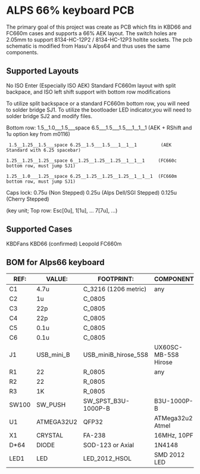 ALPS 66% keyboard PCB
=====================
The primary goal of this project was create as PCB which fits in KBD66 and FC660m cases and supports a 66% AEK layout.
The switch holes are 2.05mm to support 8134-HC-12P2 /  8134-HC-12P3 holtite sockets. 
The pcb schematic is modified from Hasu's Alps64 and thus uses the same components.

Supported Layouts
---------------
No ISO Enter (Especially ISO AEK)
Standard FC660m layout with split backpace, and ISO left shift support with bottom row modifications

To utilize split backspace or a standard FC660m bottom row, you will need to solder bridge SJ1.
To utilize the bootloader LED indicator,you will need to solder bridge SJ2 and modify files. 


Bottom row:
     1.5__1.0___1.5___space 6.5___1.5___1.5___1__1__1		  (AEK + RShift and 1u option key from m0116)

     1.5__1.25__1.5___space 6.25__1.5___1.5___1__1__1		  (AEK Standard with 6.25 spacebar)
	
	1.25__1.25__1.25__space 6__1.25__1.25__1.25__1__1__1     (FC660c bottom row, must jump SJ1)
	
	1.25__1.0___1.25__space 6.25__1.25__1.25__1.25__1__1__1  (FC660m bottom row, must jump SJ1)
 
 
Caps lock:
	0.75u  (Non Stepped)
	0.25u  (Alps Dell/SGI Stepped)
	0.125u (Cherry Stepped)

(key unit; Top row: Esc[0u], 1[1u], ... 7[7u], ...)


Supported Cases
-------------
KBDFans KBD66 (confirmed)
Leopold FC660m 

BOM for Alps66 keyboard                                                    
------------------
| REF:  | VALUE:     | FOOTPRINT:           | COMPONENT            |
|------ | ---------- | -------------------- | -------------------- |  
| C1    | 4.7u       | C_3216 (1206 metric) | any                  |
| C2    | 1u         | C_0805               |                      |     
| C3    | 22p        | C_0805               |                      |
| C4    | 22p        | C_0805               |                      |
| C5    | 0.1u       | C_0805               |                      |
| C6    | 0.1u       | C_0805               |                      |
| J1    | USB_mini_B | USB_miniB_hirose_5S8 | UX60SC-MB-5S8 Hirose |
| R1    | 22         | R_0805               | any                  |
| R2    | 22         | R_0805               |                      |
| R3    | 1K         | R_0805               |                      |
| SW100 | SW_PUSH    | SW_SPST_B3U-1000P-B  | B3U-1000P-B          |
| U1    | ATMEGA32U2 | QFP32                | ATMega32u2 Atmel     | 
| X1    | CRYSTAL    | FA-238               | 16MHz, 10PF          |
| D*64  | DIODE      | SOD-123 or Axial     | 1N4148               |
| LED1  | LED        | LED_2012_HSOL	    | SMD 2012 LED         |

